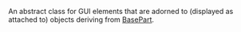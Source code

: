 An abstract class for GUI elements that are adorned to (displayed as attached to) objects deriving from [BasePart](https://developer.roblox.com/en-us/api-reference/class/BasePart).